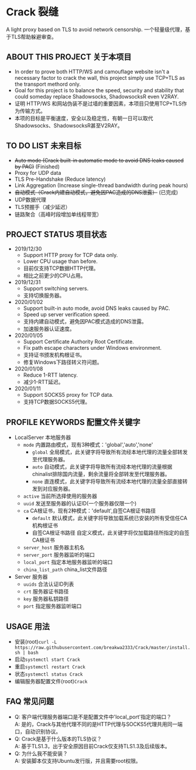 # Crack 裂缝
A light proxy based on TLS to avoid network censorship.
一个轻量级代理，基于TLS帮助躲避审查。
## ABOUT THIS PROJECT 关于本项目
* In order to prove both HTTP/WS and camouflage website isn't a necessary factor to crack the wall, this project simply use TCP+TLS as the transport methord only.
* Goal for this project is to balance the speed, security and stability that could someday replace Shadowsocks, ShadowsocksR even V2RAY.
* 证明 HTTP/WS 和网站伪装不是过墙的重要因素，本项目只使用TCP+TLS作为传输方式。
* 本项的目标是平衡速度，安全以及稳定性，有朝一日可以取代Shadowsocks、ShadowsocksR甚至V2RAY。
## TO DO LIST 未来目标
* ~~Auto mode (Crack built-in automatic mode to avoid DNS leaks caused by PAC)~~ (Finished)
* Proxy for UDP data
* TLS Pre-Handshake (Reduce latency)
* Link Aggregation (Increase single-thread bandwidth during peak hours)
* ~~自动模式（Crack内建自动模式，避免因PAC造成的DNS泄露）~~ (已完成)
* UDP数据代理
* TLS预握手（减少延迟）
* 链路聚合（高峰时段增加单线程带宽）
## PROJECT STATUS 项目状态
* 2019/12/30
  * Support HTTP proxy for TCP data only.
  * Lower CPU usage than before.
  * 目前仅支持TCP数据HTTP代理。
  * 相比之前更少的CPU占用。
* 2019/12/31
  * Support switching servers.
  * 支持切换服务器。
* 2020/01/02
  * Support built-in auto mode, avoid DNS leaks caused by PAC.
  * Speed up server verification speed.
  * 支持内建自动模式，避免因PAC模式造成的DNS泄露。
  * 加速服务器认证速度。
* 2020/01/05
  * Support Certificate Authority Root Certificate.
  * Fix path escape characters under Windows environment.
  * 支持证书颁发机构根证书。
  * 修复Windows下路径转义符问题。
* 2020/01/08
  * Reduce 1-RTT latency.
  * 减少1-RTT延迟。
* 2020/01/11
  * Support SOCKS5 proxy for TCP data.
  * 支持TCP数据SOCKS5代理。
## PROFILE KEYWORDS 配置文件关键字
* LocalServer 本地服务器
  * ```mode``` 内置路由模式，现有3种模式：'global','auto','none'
    * ```global``` 全局模式，此关键字将导致所有流经本地代理的流量全部转发至代理服务器。
    * ```auto``` 自动模式，此关键字将导致所有流经本地代理的流量根据chinalist排除国内流量，剩余流量将全部转发至代理服务器。
    * ```none``` 直连模式，此关键字将导致所有流经本地代理的流量全部直接转发到对应服务器。
  * ```active``` 当前所选择使用的服务器
  * ```uuid``` 发送至服务器的认证ID(一个服务器仅限一个)
  * ```ca``` CA根证书，现有2种模式：'default',自签CA根证书路径
    * ```default``` 默认模式，此关键字将导致加载系统已安装的所有受信任CA机构根证书
    * 自签CA根证书路径 自定义模式，此关键字将仅加载路径所指定的自签CA根证书
  * ```server_host``` 服务器主机名
  * ```server_port``` 服务器监听的端口
  * ```local_port``` 指定本地服务器监听的端口
  * ```china_list_path``` china_list文件路径
* Server 服务器
  * ```uuids``` 合法认证ID列表
  * ```crt``` 服务器证书路径
  * ```key``` 服务器私钥路径
  * ```port``` 指定服务器监听端口
## USAGE 用法
* 安装(root)```curl -L https://raw.githubusercontent.com/breakwa2333/Crack/master/install.sh | bash```
* 启动```systemctl start Crack```
* 重启```systemctl restart Crack```
* 状态```systemctl status Crack```
* 编辑服务器配置文件(root)```Crack```
## FAQ 常见问题
* Q: 客户端代理服务器端口是不是配置文件中'local_port'指定的端口？  
A: 是的，Crack与其他代理不同的是HTTP代理与SOCKS5代理共用同一端口，自动识别协议。
* Q: Crack是基于什么版本的TLS协议？  
A: 基于TLS1.3，出于安全原因目前Crack仅支持TLS1.3及后续版本。
* Q: 为什么我不能安装？  
A: 安装脚本仅支持Ubuntu发行版，并且需要root权限。
